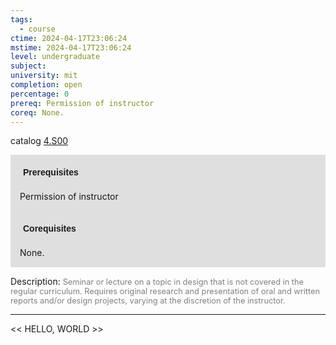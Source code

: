 ```yaml
---
tags:
  - course
ctime: 2024-04-17T23:06:24
mstime: 2024-04-17T23:06:24
level: undergraduate
subject: 
university: mit
completion: open
percentage: 0
prereq: Permission of instructor
coreq: None.
---
```


catalog [4.S00](http://student.mit.edu/catalog/m4a.html#4.S00)

<span style="display: block; padding: 15px; background-color: rgb(100, 100, 100, 0.2);"><font id="m_prereq3050_0" style="display: block; font-family: Arial, sans-serif; font-weight: bold; padding: 5px">Prerequisites</font><br><span id="prereq3050_0">Permission of instructor</span></span>
<span style="display: block; padding: 15px; background-color: rgb(100, 100, 100, 0.2);"><font id="m_coreq3050_0" style="display: block; font-family: Arial, sans-serif; font-weight: bold; padding: 5px">Corequisites</font><br><span id="coreq3050_0">None.</span></span>

<font style="">Description:</font>
<font style="color: grey; font-size: 0.8rem;">Seminar or lecture on a topic in design that is not covered in the regular curriculum. Requires original research and presentation of oral and written reports and/or design projects, varying at the discretion of the instructor.</font>



---

<< HELLO, WORLD >>
